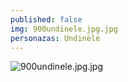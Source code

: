 ```yaml
---
published: false
img: 900undinele.jpg.jpg
personazas: Undinėlė
---
```

![900undinele.jpg.jpg]({{site.baseurl}}/img/personazai/900undinele.jpg.jpg)
